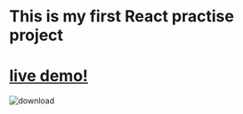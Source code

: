 # This is my first React practise project

# [live demo!](https://react-js-essentials.netlify.app/)

![download](https://github.com/user-attachments/assets/353a5918-3855-47d2-863f-5793585eba43)
